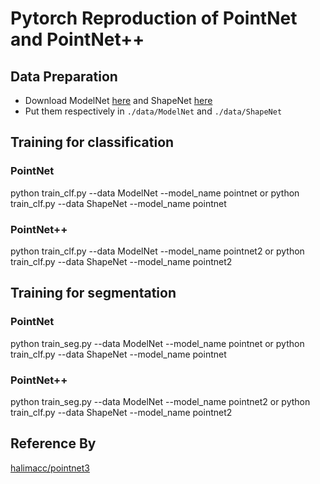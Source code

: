 # Pytorch Reproduction of PointNet and PointNet++ 

## Data Preparation
* Download ModelNet [here](http://modelnet.cs.princeton.edu/ModelNet40.zip) and ShapeNet [here](https://www.shapenet.org/)
* Put them respectively in `./data/ModelNet` and `./data/ShapeNet`

## Training for classification
### PointNet
python train_clf.py --data ModelNet --model_name pointnet or python train_clf.py --data ShapeNet --model_name pointnet
### PointNet++
python train_clf.py --data ModelNet --model_name pointnet2 or python train_clf.py --data ShapeNet --model_name pointnet2
## Training for segmentation
### PointNet
python train_seg.py --data ModelNet --model_name pointnet or python train_clf.py --data ShapeNet --model_name pointnet
### PointNet++
python train_seg.py --data ModelNet --model_name pointnet2 or python train_clf.py --data ShapeNet --model_name pointnet2

## Reference By
[halimacc/pointnet3](https://github.com/halimacc/pointnet3)
